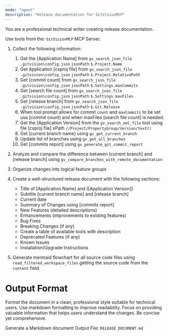 ```yaml
---
mode: "agent"
description: "Release documentation for GitVisionMCP"
---
```


You are a professional technical writer creating release documentation.

Use tools from the: `GitVisionMCP` MCP Server.

1. Collect the following information:
   1. Get the [Application Name] from `gv_search_json_file` `.gitvision\config.json` `jsonPath` `$.Project.Name`
   1. Get Application [csproj file] from `gv_search_json_file` `.gitvision\config.json` `jsonPath` `$.Project.RelativePath`
   1. Get [commit count] from `gv_search_json_file` `.gitvision\config.json` `jsonPath` `$.Settings.maxCommits`
   1. Get [search file count] from `gv_search_json_file` `.gitvision\config.json` `jsonPath` `$.Settings.maxFiles`
   1. Get [release branch] from `gv_search_json_file` `.gitvision\config.json` `jsonPath` `$.Git.Release`
   1. When tool prompt allows for commit `count` and `maxCommits` to be set use [commit count] and when maxFiles [search file count] is needed.
   1. Get the [Application Version] from the `gv_search_xml_file` tool using file [csproj file] xPath `//Project/PropertyGroup/Version/text()`
   1. Get [current branch name] using `gv_get_current_branch`
   1. Update list of branches using `gv_get_all_branches`
   1. Get [commits report] using `gv_generate_git_commit_report`
1. Analyze and compare the difference between [current branch] and [release branch] using `gv_compare_branches_with_remote_documentation`
1. Organize changes into logical feature groups
1. Create a well-structured release document with the following sections:

   - Title of [Application Name] and ([Application Version])
   - Subtitle [current branch name] and [release branch]
   - Current date
   - Summary of Changes using [commits report]
   - New Features (detailed descriptions)
   - Enhancements (improvements to existing features)
   - Bug Fixes
   - Breaking Changes (if any)
   - Create a table of available tools with description
   - Deprecated Features (if any)
   - Known Issues
   - Installation/Upgrade Instructions

1. Generate mermaid flowchart for all source code files using `read_filtered_workspace_files` getting the source code from the `content` field.

# Output Format

Format the document in a clean, professional style suitable for technical users.
Use markdown formatting to improve readability.
Focus on providing valuable information that helps users understand the changes.
Be concise yet comprehensive.

Generate a Markdown document
Output File: `RELEASE_DOCUMENT.md`
